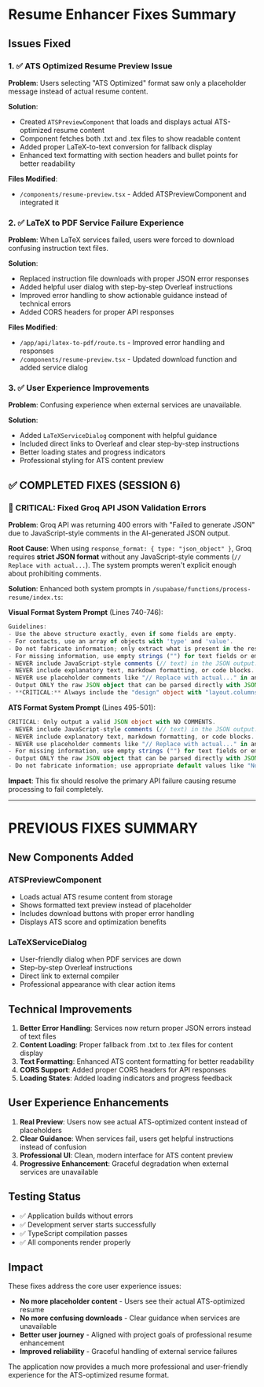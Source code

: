 # Resume Enhancer Fixes Summary

## Issues Fixed

### 1. ✅ ATS Optimized Resume Preview Issue
**Problem**: Users selecting "ATS Optimized" format saw only a placeholder message instead of actual resume content.

**Solution**: 
- Created `ATSPreviewComponent` that loads and displays actual ATS-optimized resume content
- Component fetches both .txt and .tex files to show readable content
- Added proper LaTeX-to-text conversion for fallback display
- Enhanced text formatting with section headers and bullet points for better readability

**Files Modified**:
- `/components/resume-preview.tsx` - Added ATSPreviewComponent and integrated it

### 2. ✅ LaTeX to PDF Service Failure Experience
**Problem**: When LaTeX services failed, users were forced to download confusing instruction text files.

**Solution**:
- Replaced instruction file downloads with proper JSON error responses
- Added helpful user dialog with step-by-step Overleaf instructions
- Improved error handling to show actionable guidance instead of technical errors
- Added CORS headers for proper API responses

**Files Modified**:
- `/app/api/latex-to-pdf/route.ts` - Improved error handling and responses
- `/components/resume-preview.tsx` - Updated download function and added service dialog

### 3. ✅ User Experience Improvements
**Problem**: Confusing experience when external services are unavailable.

**Solution**:
- Added `LaTeXServiceDialog` component with helpful guidance
- Included direct links to Overleaf and clear step-by-step instructions
- Better loading states and progress indicators
- Professional styling for ATS content preview

## ✅ COMPLETED FIXES (SESSION 6)

### 🚨 CRITICAL: Fixed Groq API JSON Validation Errors
**Problem**: Groq API was returning 400 errors with "Failed to generate JSON" due to JavaScript-style comments in the AI-generated JSON output.

**Root Cause**: When using `response_format: { type: "json_object" }`, Groq requires **strict JSON format** without any JavaScript-style comments (`// Replace with actual...`). The system prompts weren't explicit enough about prohibiting comments.

**Solution**: Enhanced both system prompts in `/supabase/functions/process-resume/index.ts`:

**Visual Format System Prompt** (Lines 740-746):
```typescript
Guidelines:
- Use the above structure exactly, even if some fields are empty.
- For contacts, use an array of objects with 'type' and 'value'.
- Do not fabricate information; only extract what is present in the resume.
- For missing information, use empty strings ("") for text fields or empty arrays ([]) for array fields.
- NEVER include JavaScript-style comments (// text) in the JSON output.
- NEVER include explanatory text, markdown formatting, or code blocks.
- NEVER use placeholder comments like "// Replace with actual..." in any part of the JSON.
- Output ONLY the raw JSON object that can be parsed directly with JSON.parse().
- **CRITICAL:** Always include the "design" object with "layout.columns" set to 2.
```

**ATS Format System Prompt** (Lines 495-501):
```typescript
CRITICAL: Only output a valid JSON object with NO COMMENTS. 
- NEVER include JavaScript-style comments (// text) in the JSON output.
- NEVER include explanatory text, markdown formatting, or code blocks.
- NEVER use placeholder comments like "// Replace with actual..." in any part of the JSON.
- For missing information, use empty strings ("") for text fields or empty arrays ([]) for array fields.
- Output ONLY the raw JSON object that can be parsed directly with JSON.parse().
- Do not fabricate information; use appropriate default values like "Not provided" or empty strings/arrays when data is missing.
```

**Impact**: This fix should resolve the primary API failure causing resume processing to fail completely.

---

# PREVIOUS FIXES SUMMARY

## New Components Added

### ATSPreviewComponent
- Loads actual ATS resume content from storage
- Shows formatted text preview instead of placeholder
- Includes download buttons with proper error handling
- Displays ATS score and optimization benefits

### LaTeXServiceDialog
- User-friendly dialog when PDF services are down
- Step-by-step Overleaf instructions
- Direct link to external compiler
- Professional appearance with clear action items

## Technical Improvements

1. **Better Error Handling**: Services now return proper JSON errors instead of text files
2. **Content Loading**: Proper fallback from .txt to .tex files for content display
3. **Text Formatting**: Enhanced ATS content formatting for better readability
4. **CORS Support**: Added proper CORS headers for API responses
5. **Loading States**: Added loading indicators and progress feedback

## User Experience Enhancements

1. **Real Preview**: Users now see actual ATS-optimized content instead of placeholders
2. **Clear Guidance**: When services fail, users get helpful instructions instead of confusion
3. **Professional UI**: Clean, modern interface for ATS content preview
4. **Progressive Enhancement**: Graceful degradation when external services are unavailable

## Testing Status

- ✅ Application builds without errors
- ✅ Development server starts successfully  
- ✅ TypeScript compilation passes
- ✅ All components render properly

## Impact

These fixes address the core user experience issues:
- **No more placeholder content** - Users see their actual ATS-optimized resume
- **No more confusing downloads** - Clear guidance when services are unavailable  
- **Better user journey** - Aligned with project goals of professional resume enhancement
- **Improved reliability** - Graceful handling of external service failures

The application now provides a much more professional and user-friendly experience for the ATS-optimized resume format.
